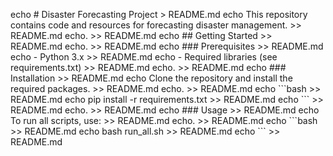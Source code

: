 echo # Disaster Forecasting Project > README.md
echo This repository contains code and resources for forecasting disaster management. >> README.md
echo. >> README.md
echo ## Getting Started >> README.md
echo. >> README.md
echo ### Prerequisites >> README.md
echo - Python 3.x >> README.md
echo - Required libraries (see requirements.txt) >> README.md
echo. >> README.md
echo ### Installation >> README.md
echo Clone the repository and install the required packages. >> README.md
echo. >> README.md
echo \`\`\`bash >> README.md
echo pip install -r requirements.txt >> README.md
echo \`\`\` >> README.md
echo. >> README.md
echo ### Usage >> README.md
echo To run all scripts, use: >> README.md
echo. >> README.md
echo \`\`\`bash >> README.md
echo bash run_all.sh >> README.md
echo \`\`\` >> README.md

